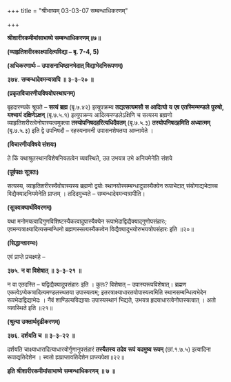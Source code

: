 +++
title = "श्रीभाष्यम् 03-03-07 सम्बन्धाधिकरणम्"

+++


**श्रीशारीरकमीमांसाभाष्ये** **सम्बन्धाधिकरणम्॥७॥**

**(व्याहृतिशरीरकाक्ष्यादित्यविद्या – बृ. 7-4, 5)**

**(अधिकरणार्थः – उपासनाधिष्ठानभेदात् विद्याभेदनिरूपणम्)**

**३७४**. **सम्बन्धादेवमन्यत्रापि** **॥** **३**–**३**–**२०** **॥**

**(प्रकृतविचारणीयविषयोपस्थापनम्)**

बृहदारण्यके श्रूयते – **सत्यं** **ब्रह्म** (बृ.७.४२) इत्युपक्रम्य
**तद्यत्सत्यमसौ** **स** **आदित्यो** **य** **एष** **एतस्मिन्मण्डले** **पुरुषो,** **यश्चायं** **दक्षिणेऽक्षन्** (बृ.७.५.१) इत्युपक्रम्य आदित्यमण्डलेऽक्षिणि च सत्यस्य ब्रह्मणो व्याहृतिशरीरत्वेनोपास्यत्वमुक्त्वा **तस्योपनिषदहरित्यधिदैवतम्** (बृ.७.५.३) **तस्योपनिषदहमिति** **अध्यात्मम्** (बृ.७.५.३) इति द्वे उपनिषदौ – रहस्यनामनी उपासनशेषतया आम्नायेते ।

**(विचारणीयविषये संशयः)**

ते किं यथाश्रुतस्थानविशेषनियतत्वेन व्यवस्थिते, उत उभयत्र उभे अनियमेनेति संशये

**(पूर्वपक्षः सूत्रतः)**

सत्यस्य, व्याहृतिशरीरस्यैवोपास्यस्य ब्रह्मणो द्वयोः स्थानयोस्सम्बन्धादुपास्यैक्येन रूपाभेदात् संयोगाद्यभेदाच्च विद्यैक्यादनियमेनेति प्राप्तम् । तदिदमुच्यते – सम्बन्धादेवमन्यत्रापीति।

**(सूत्रवाक्यार्थविवरणम्)**

यथा मनोमयत्वादिगुणविशिष्टस्यैकत्वादुपास्यैक्येन रूपाभेदाद्विद्यैक्याद्गुणोपसंहारः; एवमन्यत्राक्ष्यादित्यसम्बन्धिनो ब्रह्मणस्सत्यस्यैकत्वेन विद्यैक्यादुभयोरुभयत्रोपसंहारः इति ॥२०॥

**(सिद्धान्तारम्भः)**

एवं प्राप्ते प्रचक्ष्महे –

**३७५**. **न** **वा** **विशेषात्** **॥** **३**–**३**–**२१** **॥**

न वा एतदस्ति – यद्विद्यैक्यादुपसंहारः इति । कुतः? विशेषात् – उपास्यरूपविशेषात्। ब्रह्मण एकत्वेऽप्येकत्रादित्यमण्डलस्थतया उपास्यत्वम्; इतरत्राक्ष्याधारतयोपास्यत्वमिति स्थानसम्बन्धित्वभेदेन रूपभेदाद्विद्याभेदः । नैवं शाण्डिल्यविद्यायाः उपास्यस्थानं भिद्यते, उभयत्र हृदयाधारत्वेनोपास्यत्वात् । अतो व्यवस्थिते इति ॥२१॥

**(श्रुत्या उक्तार्थदृढीकरणम्)**

**३७६**. **दर्शयति** **च** **॥** **३**–**३**–**२२** **॥**

दर्शयति चाक्ष्याधारादित्याधारयोर्गुणानुपसंहारं **तस्यैतस्य** **तदेव** **रूपं** **यदमुष्य** **रूपम्** (छां.१.७.५) इत्यादिना रूपाद्यतिदेशेन । स्वतो ह्यप्राप्तावतिदेशेन प्राप्त्यपेक्षा॥२२॥

**इति** **श्रीशारीरकमीमांसाभाष्ये** **सम्बन्धाधिकरणम्** **॥** **७** **॥**


